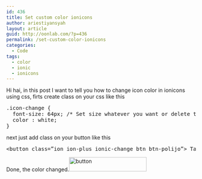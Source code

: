 ```yaml
---
id: 436
title: Set custom color ionicons
author: ariestiyansyah
layout: article
guid: http://oonlab.com/?p=436
permalink: /set-custom-color-ionicons
categories:
  - Code
tags:
  - color
  - ionic
  - ionicons
---
```

Hi hai, in this post I want to tell you how to change icon color in ionicons using css, firts create class on your css like this

<pre class="lang:default decode:true ">.icon-change {
  font-size: 64px; /* Set size whatever you want or delete this line */
  color : white;
}</pre>

next just add class on your button like this

<pre class="lang:default decode:true ">&lt;button class=”ion ion-plus ionic-change btn btn-polijo”&gt; Tambahkan&lt;/button&gt;</pre>

Done, the color changed.[<img class="aligncenter size-full wp-image-437" src="http://oonlab.com/wp-content/uploads/2014/12/button.png" alt="button" width="206" height="38" />][1]

&nbsp;

&nbsp;

 [1]: http://oonlab.com/wp-content/uploads/2014/12/button.png